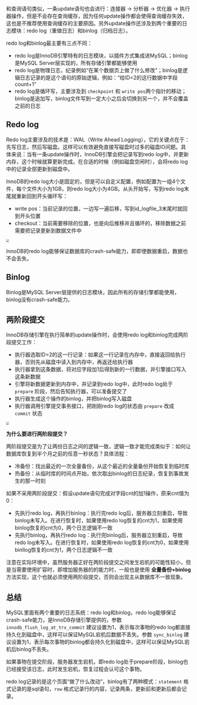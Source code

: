 和查询语句类似，一条update语句也会进行：连接器 -> 分析器 -> 优化器 -> 执行器操作，但是不会存在查询缓存，因为任何update操作都会使得查询缓存失效，这也是不推荐使用查询缓存的主要原因。另外update操作还涉及到两个重要的日志模块：redo log（重做日志）和binlog（归档日志）。

redo log和binlog最主要有三点不同：

- redo log是InnoDB引擎特有的日志模块，以插件方式集成进MySQL；binlog是MySQL Server层实现的，所有存储引擎都能够使用
- redo log是物理日志，纪录例如“在某个数据页上做了什么修改”；binlog是逻辑日志记录的是这个语句的原始逻辑，例如：“给ID=2的这行数据中字段count+1”
- redo log是循环写，主要涉及到 `checkpoint` 和 `write pos`两个指针的移动；binlog是追加写，binlog文件写到一定大小之后会切换到另一个，并不会覆盖之前的日志



## Redo log

Redo log主要涉及的技术是：WAL（Write Ahead Logging），它的关键点在于：先写日志，然后写磁盘。这样可以有效避免直接写磁盘时过多的磁盘IO问题。具体来说：当有一条update操作时，InnoDB引擎会把记录写到redo log中，并更新内存，这个时候就算更新完成。在合适的时候（例如磁盘空闲时），会将redo log中的记录全部更新到磁盘中。

InnoDB的redo log大小是固定的，但是可以自定义配置，例如配置为一组4个文件，每个文件大小为1GB，则redo log大小为4GB。从头开始写，写到redo log末尾就重新回到开头循环写：

- write pos：当前记录的位置，一边写一遍后移，写到id_logfile_3末尾时就回到开头位置
- checkout：当前需要移除的位置，也是向后推移并且循环的，移除数据之前需要把记录更新到数据文件中

<img src="./pics/redolog循环写.png" align=center style="zoom:50%"/>

InnoDB的redo log能够保证数据库的crash-safe能力，即即使数据重启，数据也不会丢失。



## Binlog

Binlog是MySQL Server层提供的日志模块，因此所有的存储引擎都能使用，binlog没有crash-safe能力。



## 两阶段提交

InnoDB存储引擎在执行简单的update操作时，会使用redo log和binlog完成两阶段提交工作：

- 执行器选取ID=2的这一行记录：如果这一行记录在内存中，直接返回给执行器，否则先从磁盘中读入到内存中，再返还给执行器
- 执行器拿到这条数据，将对应字段加1后得到新的一行数据，并引擎接口写入这条新数据
- 引擎将新数据更新到内存中，并记录到redo log中，此时redo log处于 `prepare` 阶段，然后告知执行器，可以准备提交了
- 执行器生成这个操作的binlog，并把binlog写入磁盘
- 执行器调用引擎提交事务接口，把刚刚redo log的状态由 `prepare` 改成 `commit` 状态

<img src="./pics/两阶段提交.png" align=center style="zoom:50%"/>

**为什么要进行两阶段提交？**

两阶段提交是为了让两份日志之间的逻辑一致，逻辑一致才能完成类似于：如何让数据库恢复到半个月之前的任意一秒状态？具体流程：

- 冷备份：找出最近的一次全量备份，从这个最近的全量备份开始恢复到临时库
- 热备份：从临时库的时间点开始，依次取出binlog的日志纪录，恢复到事故发生的那一时刻

如果不采用两阶段提交：假设update语句完成对字段cnt的加1操作，原来cnt值为0：

- 先执行redo log，再执行binlog：执行完redo log后，服务器立刻重启，导致binlog未写入。在进行恢复时，如果使用redo log恢复的cnt为1，如果使用binlog恢复的cnt为0，两个日志逻辑不一致
- 先执行binlog，再执行redo log：执行完binlog后，服务器立刻重启，导致redo log未写入。在进行恢复时，如果使用redo log恢复的cnt为0，如果使用binllog恢复的cnt为1，两个日志逻辑不一致

注意在实际环境中，虽然服务器正好在两阶段提交之间发生宕机的可能性较小，但是当需要使用扩容时，即增加服务器的的能力时，一般也是使用 **全量备份+binlog** 方法实现，这个也就必须使用两阶段提交，否则会出现主从数据库不一致现象。

## 总结

MySQL里面有两个重要的日志系统：redo log和binlog，redo log能够保证crash-safe能力，是InnoDB存储引擎提供的，参数 `innodb_flush_log_at_trx_commit` 建议设置为1，表示每次事物的redo log都直接持久化到磁盘中，这样可以保证MySQL宕机后数据不丢失。参数 `sync_binlog` 建议设置为1，表示每次事物的binlog都会持久化到磁盘中，这样可以保证MySQL宕机后binlog不丢失。

如果事物在提交阶段，服务器发生宕机，即redo log处于prepare阶段，binlog也已经接受该日志，此时发生宕机，恢复过程会认可这个事物。

redo log记录的是这个页面“做了什么改动”，binlog有了两种模式：`statement` 格式记录的是sql语句，`row` 格式记录行的内容，记录两条，更新前和更新后都会记录。

